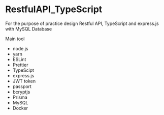 # RestfulAPI_TypeScript

For the purpose of practice design Restful API, TypeScript and express.js with MySQL Database

Main tool
* node.js
* yarn
* ESLint
* Prettier
* TypeScipt
* express.js
* JWT token
* passport
* bcryptjs
* Prisma
* MySQL
* Docker
